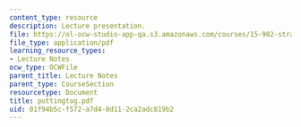 ```yaml
---
content_type: resource
description: Lecture presentation.
file: https://ol-ocw-studio-app-qa.s3.amazonaws.com/courses/15-902-strategic-management-i-fall-2006/01f94b5cf572a7d48d112ca2adc819b2_puttingtog.pdf
file_type: application/pdf
learning_resource_types:
- Lecture Notes
ocw_type: OCWFile
parent_title: Lecture Notes
parent_type: CourseSection
resourcetype: Document
title: puttingtog.pdf
uid: 01f94b5c-f572-a7d4-8d11-2ca2adc819b2
---
```

